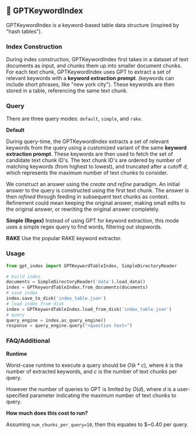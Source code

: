 ## 🔑 GPTKeywordIndex

GPTKeywordIndex is a keyword-based table data structure (inspired by "hash tables").

### Index Construction

During index construction, GPTKeywordIndex first takes in a dataset of text documents as input, and chunks them up into smaller document chunks. For each text chunk, GPTKeywordIndex uses GPT to extract a set of relevant keywords with a **keyword extraction prompt**. (keywords can include short phrases, like "new york city"). These keywords are then stored in a table, referencing the same text chunk.

### Query

There are three query modes: `default`, `simple`, and `rake`.

**Default**

During query-time, the GPTKeywordIndex extracts a set of relevant keywords from the query using a customized variant of the same **keyword extraction prompt**. These keywords are then used to fetch the set of candidate text chunk ID's. The text chunk ID's are ordered by number of matching keywords (from highest to lowest), and truncated after a cutoff $d$, which represents the maximum number of text chunks to consider.

We construct an answer using the _create and refine_ paradigm. An initial answer to the query is constructed using the first text chunk. The answer is then _refined_ through feeding in subsequent text chunks as context. Refinement could mean keeping the original answer, making small edits to the original answer, or rewriting the original answer completely.

**Simple (Regex)**
Instead of using GPT for keyword extraction, this mode uses a simple regex query to find words, filtering out stopwords.

**RAKE**
Use the popular RAKE keyword extractor.

### Usage

```python
from gpt_index import GPTKeywordTableIndex, SimpleDirectoryReader

# build index
documents = SimpleDirectoryReader('data').load_data()
index = GPTKeywordTableIndex.from_documents(documents)
# save index
index.save_to_disk('index_table.json')
# load index from disk
index = GPTKeywordTableIndex.load_from_disk('index_table.json')
# query
query_engine = index.as_query_engine()
response = query_engine.query("<question text>")
```

### FAQ/Additional

**Runtime**

Worst-case runtime to execute a query should be $O(k*c)$, where $k$ is the number of extracted keywords, and $c$ is the number of text chunks per query.

However the number of queries to GPT is limited by $O(d)$, where $d$ is a
user-specified parameter indicating the maximum number of text chunks to query.

**How much does this cost to run?**

Assuming `num_chunks_per_query=10`, then this equates to \$~0.40 per query.
